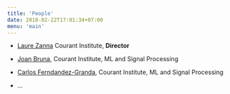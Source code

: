 ```yaml
---
title: 'People'
date: 2018-02-22T17:01:34+07:00
menu: 'main'
---
```


- [Laure Zanna](https://laurezanna.github.io) Courant Institute, **Director** 

- [Joan Bruna](https://cims.nyu.edu/~bruna), Courant Institute, ML and Signal Processing

- [Carlos Ferndandez-Granda](https://cims.nyu.edu/~cfgranda), Courant Institute, ML and Signal Processing 

- ... 


